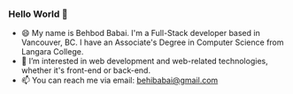 <!--
**behi22/behi22** is a ✨ _special_ ✨ repository because its `README.md` (this file) appears on your GitHub profile.

Here are some ideas to get you started:

- 🔭 I’m currently working on ...
- 🌱 I’m currently learning ...
- 👯 I’m looking to collaborate on ...
- 🤔 I’m looking for help with ...
- 💬 Ask me about ...
- 📫 How to reach me: ...
- 😄 Pronouns: ...
- ⚡ Fun fact: ...
-->

### Hello World 👋

- 😄 My name is Behbod Babai. I'm a Full-Stack developer based in Vancouver, BC. I have an Associate's Degree in Computer Science from Langara College.
- 👀 I’m interested in web development and web-related technologies, whether it's front-end or back-end.
- 📫 You can reach me via email: behibabai@gmail.com

